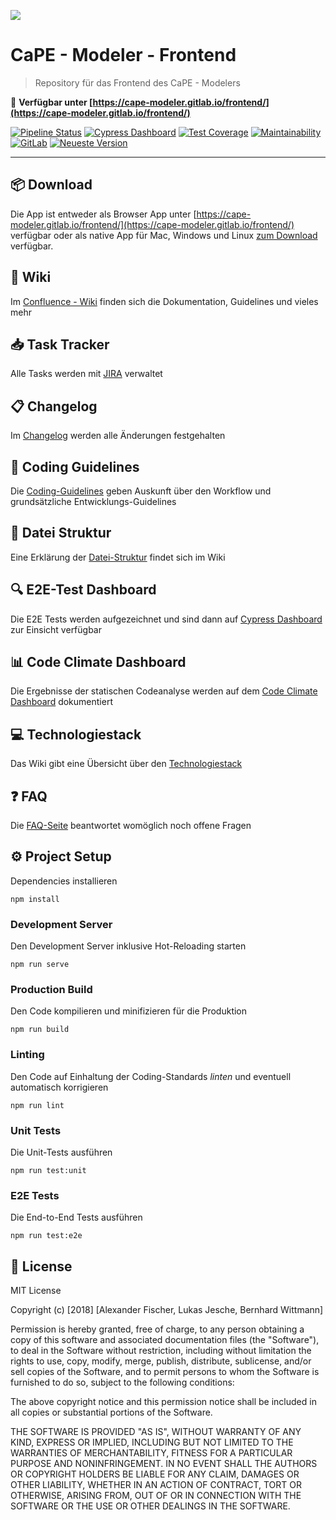 ![](https://gitlab.com/cape-modeler/frontend/wikis/uploads/0f5dde93fdc7f027a656aed68cddfcdf/icon.png)

# CaPE - Modeler - Frontend

> Repository für das Frontend des CaPE - Modelers

:rocket: **Verfügbar unter [https://cape-modeler.gitlab.io/frontend/](https://cape-modeler.gitlab.io/frontend/)**


[![Pipeline Status](https://gitlab.com/cape-modeler/frontend/badges/master/pipeline.svg)](https://gitlab.com/cape-modeler/frontend/commits/master)
[![Cypress Dashboard](https://img.shields.io/badge/cypress-dashboard-brightgreen.svg)](https://dashboard.cypress.io/#/projects/6623by/runs)
[![Test Coverage](https://api.codeclimate.com/v1/badges/e91a9f319f7c7541cdfa/test_coverage)](https://codeclimate.com/github/BerniWittmann/cape-frontend/test_coverage) 
[![Maintainability](https://api.codeclimate.com/v1/badges/e91a9f319f7c7541cdfa/maintainability)](https://codeclimate.com/github/BerniWittmann/cape-frontend/maintainability)
[![GitLab](https://img.shields.io/badge/-GitLab-lightgrey.svg?logo=gitlab)](https://gitlab.com/cape-modeler/frontend)
[![Neueste Version](https://img.shields.io/badge/-Aktuellste%20Version-lightgrey.svg?logo=skyliner&logoColor=6CC9E8)](https://cape-modeler.gitlab.io/frontend/)

---


## :package: Download

Die App ist entweder als Browser App unter [https://cape-modeler.gitlab.io/frontend/](https://cape-modeler.gitlab.io/frontend/) verfügbar oder als native App für Mac, Windows und Linux [zum Download](https://github.com/BerniWittmann/cape-frontend/releases/latest) verfügbar.

## :book: Wiki

Im [Confluence - Wiki](https://portal.dbis.info/confluence/display/CM) finden sich die Dokumentation, Guidelines und vieles mehr

## :inbox_tray: Task Tracker

Alle Tasks werden mit [JIRA](https://portal.dbis.info/jira/projects/CM/summary) verwaltet

## :clipboard: Changelog

Im [Changelog](https://gitlab.com/cape-modeler/frontend/blob/master/CHANGELOG.md) werden alle Änderungen festgehalten

## :flashlight: Coding Guidelines

Die [Coding-Guidelines](https://portal.dbis.info/confluence/display/CM/Coding+Guidelines) geben Auskunft über den Workflow und grundsätzliche Entwicklungs-Guidelines

## :file_folder: Datei Struktur

Eine Erklärung der [Datei-Struktur](https://portal.dbis.info/confluence/display/CM/Dateistruktur) findet sich im Wiki

## :mag: E2E-Test Dashboard

Die E2E Tests werden aufgezeichnet und sind dann auf [Cypress Dashboard](https://dashboard.cypress.io/#/projects/6623by/runs) zur Einsicht verfügbar

## :bar_chart: Code Climate Dashboard

Die Ergebnisse der statischen Codeanalyse werden auf dem [Code Climate Dashboard](https://codeclimate.com/github/BerniWittmann/cape-frontend) dokumentiert

## :computer: Technologiestack

Das Wiki gibt eine Übersicht über den [Technologiestack](https://portal.dbis.info/confluence/display/CM/Technologie+Stack)

## :question: FAQ

Die [FAQ-Seite](https://portal.dbis.info/confluence/display/CM/FAQ) beantwortet womöglich noch offene Fragen

## :gear: Project Setup

Dependencies installieren

```
npm install
```

### Development Server

Den Development Server inklusive Hot-Reloading starten

```
npm run serve
```

### Production Build

Den Code kompilieren und minifizieren für die Produktion

```
npm run build
```

### Linting

Den Code auf Einhaltung der Coding-Standards *linten* und eventuell automatisch korrigieren

```
npm run lint
```

### Unit Tests

Die Unit-Tests ausführen

```
npm run test:unit
```

### E2E Tests

Die End-to-End Tests ausführen

```
npm run test:e2e
```

## :bookmark_tabs: License

MIT License

Copyright (c) [2018] [Alexander Fischer, Lukas Jesche, Bernhard Wittmann]

Permission is hereby granted, free of charge, to any person obtaining a copy
of this software and associated documentation files (the "Software"), to deal
in the Software without restriction, including without limitation the rights
to use, copy, modify, merge, publish, distribute, sublicense, and/or sell
copies of the Software, and to permit persons to whom the Software is
furnished to do so, subject to the following conditions:

The above copyright notice and this permission notice shall be included in all
copies or substantial portions of the Software.

THE SOFTWARE IS PROVIDED "AS IS", WITHOUT WARRANTY OF ANY KIND, EXPRESS OR
IMPLIED, INCLUDING BUT NOT LIMITED TO THE WARRANTIES OF MERCHANTABILITY,
FITNESS FOR A PARTICULAR PURPOSE AND NONINFRINGEMENT. IN NO EVENT SHALL THE
AUTHORS OR COPYRIGHT HOLDERS BE LIABLE FOR ANY CLAIM, DAMAGES OR OTHER
LIABILITY, WHETHER IN AN ACTION OF CONTRACT, TORT OR OTHERWISE, ARISING FROM,
OUT OF OR IN CONNECTION WITH THE SOFTWARE OR THE USE OR OTHER DEALINGS IN THE
SOFTWARE.